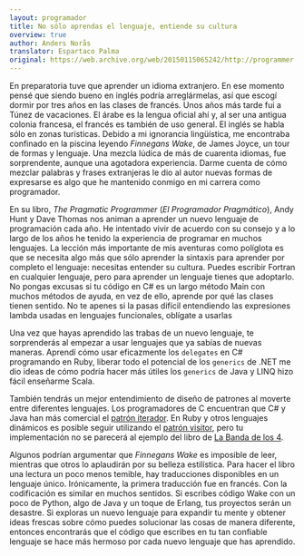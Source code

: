 ```yaml
---
layout: programador
title: No sólo aprendas el lenguaje, entiende su cultura
overview: true
author: Anders Norås
translator: Espartaco Palma
original: https://web.archive.org/web/20150115065242/http://programmer.97things.oreilly.com/wiki/index.php/Don't_Just_Learn_the_Language%2C_Understand_its_Culture
---
```


En preparatoria tuve que aprender un idioma extranjero. En ese momento
pensé que siendo bueno en inglés podría arreglármelas, así que escogí
dormir por tres años en las clases de francés. Unos años más tarde fui a
Túnez de vacaciones. El árabe es la lengua oficial ahí y, al ser una
antigua colonia francesa, el francés es también de uso general. El
inglés se habla sólo en zonas turísticas. Debido a mi ignorancia
lingüística, me encontraba confinado en la piscina leyendo _Finnegans
Wake_, de James Joyce, un tour de formas y lenguaje. Una mezcla lúdica
de más de cuarenta idiomas, fue sorprendente, aunque una agotadora
experiencia. Darme cuenta de cómo mezclar palabras y frases extranjeras
le dio al autor nuevas formas de expresarse es algo que he mantenido
conmigo en mi carrera como programador.

En su libro, _The Pragmatic Programmer_ (_El Programador Pragmático_),
Andy Hunt y Dave Thomas nos animan a aprender un nuevo lenguaje de
programación cada año. He intentado vivir de acuerdo con su consejo y a
lo largo de los años he tenido la experiencia de programar en muchos
lenguajes. La lección más importante de mis aventuras como políglota es
que se necesita algo más que sólo aprender la sintaxis para aprender por
completo el lenguaje: necesitas entender su cultura. Puedes escribir
Fortran en cualquier lenguaje, pero para aprender un lenguaje tienes que
adoptarlo. No pongas excusas si tu código en C# es un largo método Main
con muchos métodos de ayuda, en vez de ello, aprende por qué las clases
tienen sentido. No te apenes si la pasas difícil entendiendo las
expresiones lambda usadas en lenguajes funcionales, oblígate a usarlas

Una vez que hayas aprendido las trabas de un nuevo lenguaje, te
sorprenderás al empezar a usar lenguajes que ya sabías de nuevas maneras.
 Aprendí cómo usar eficazmente los `delegates` en C# programando
en Ruby, liberar todo el potencial de los `generics` de .NET me dio
ideas de cómo podría hacer más útiles los `generics` de Java y LINQ hizo
fácil enseñarme Scala.

También tendrás un mejor entendimiento de diseño de patrones al moverte
entre diferentes lenguajes. Los programadores de C encuentran que C# y
Java han más comercial el [patrón iterador][1]. En Ruby y otros
lenguajes dinámicos es posible seguir utilizando el [patrón visitor][2],
pero tu implementación no se parecerá al ejemplo del libro de [La Banda
de los 4][3].

Algunos podrían argumentar que _Finnegans Wake_ es imposible de leer,
mientras que otros lo aplaudirán por su belleza estilística. Para hacer
el libro una lectura un poco menos temible, hay traducciones disponibles
en un lenguaje único. Irónicamente, la primera traducción fue en
francés. Con la codificación es similar en muchos sentidos. Si escribes
código Wake con un poco de Python, algo de Java y un toque de Erlang,
tus proyectos serán un desastre. Si exploras un nuevo lenguaje para
expandir tu mente y obtener ideas frescas sobre cómo puedes solucionar
las cosas de manera diferente, entonces encontrarás que el código que
escribes en tu tan confiable lenguaje se hace más hermoso por cada nuevo
lenguaje que has aprendido.


[1]: https://es.wikipedia.org/wiki/Iterador_%28patr%C3%B3n_de_dise%C3%B1o%29
[2]: https://es.wikipedia.org/wiki/Visitor_%28patr%C3%B3n_de_dise%C3%B1o%29
[3]: https://www.amazon.com/Design-patterns-elements-reusable-object-oriented/dp/0201633612
